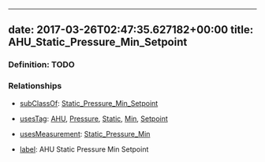 
---
date: 2017-03-26T02:47:35.627182+00:00
title: AHU_Static_Pressure_Min_Setpoint
---
### Definition: TODO

### Relationships

* [subClassOf](http://www.w3.org/2000/01/rdf-schema#subClassOf): [Static_Pressure_Min_Setpoint](https://brickschema.org/schema/1.0/Brick#Static_Pressure_Min_Setpoint)

* [usesTag](https://brickschema.org/schema/1.0/BrickFrame#usesTag): [AHU](https://brickschema.org/schema/1.0/BrickTag#AHU), [Pressure](https://brickschema.org/schema/1.0/BrickTag#Pressure), [Static](https://brickschema.org/schema/1.0/BrickTag#Static), [Min](https://brickschema.org/schema/1.0/BrickTag#Min), [Setpoint](https://brickschema.org/schema/1.0/BrickTag#Setpoint)

* [usesMeasurement](https://brickschema.org/schema/1.0/BrickFrame#usesMeasurement): [Static_Pressure_Min](https://brickschema.org/schema/1.0/Brick#Static_Pressure_Min)

* [label](http://www.w3.org/2000/01/rdf-schema#label): AHU Static Pressure Min Setpoint
